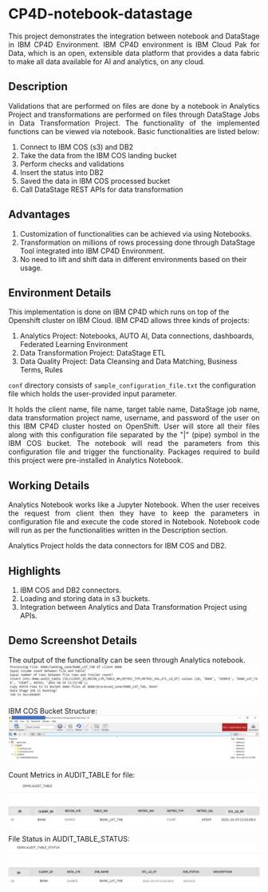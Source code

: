 # CP4D-notebook-datastage
<p align="justify">This project demonstrates the integration between notebook and DataStage in IBM CP4D Environment. IBM CP4D environment is IBM Cloud Pak for Data, which is an open, extensible data platform that provides a data fabric to make all data available for AI and analytics, on any cloud.</p>

## Description
<p align="justify">Validations that are performed on files are done by a notebook in Analytics Project and transformations are performed on files through DataStage Jobs in Data Transformation Project. The functionality of the implemented functions can be viewed via notebook. Basic functionalities are listed below:</p>

1. Connect to IBM COS (s3) and DB2
2. Take the data from the IBM COS landing bucket
3. Perform checks and validations
4. Insert the status into DB2
5. Saved the data in IBM COS processed bucket
6. Call DataStage REST APIs for data transformation

## Advantages
1. Customization of functionalities can be achieved via using Notebooks.
2. Transformation on millions of rows processing done through DataStage Tool integrated into IBM CP4D Environment.
3. No need to lift and shift data in different environments based on their usage.

## Environment Details
This implementation is done on IBM CP4D which runs on top of the Openshift cluster on IBM Cloud. IBM CP4D allows three kinds of projects:
1. Analytics Project: Notebooks, AUTO AI, Data connections, dashboards, Federated Learning Environment
2. Data Transformation Project: DataStage ETL
3. Data Quality Project: Data Cleansing and Data Matching, Business Terms, Rules

`conf` directory consists of `sample_configuration_file.txt` the configuration file which holds the user-provided input parameter. <p align="justify">It holds the client name, file name, target table name, DataStage job name, data transformation project name, username, and password of the user on this IBM CP4D cluster hosted on OpenShift. User will store all their files along with this configuration file separated by the "|" (pipe) symbol in the IBM COS bucket. The notebook will read the parameters from this configuration file and trigger the functionality.
Packages required to build this project were pre-installed in Analytics Notebook.
</p>

## Working Details
<p align="justify">Analytics Notebook works like a Jupyter Notebook. When the user receives the request from client then they have to keep the parameters in configuration file and execute the code stored in Notebook. Notebook code will run as per the functionalities written in the Description section.</p>

Analytics Project holds the data connectors for IBM COS and DB2.

## Highlights
1. IBM COS and DB2 connectors.
2. Loading and storing data in s3 buckets.
3. Integration between Analytics and Data Transformation Project using APIs.

## Demo Screenshot Details
The output of the functionality can be seen through Analytics notebook.
![IBM JUPYTER NOTEBOOK SCREENSHOT](https://github.com/Anshita1Saxena/CP4D-notebook-datastage/blob/main/demo-image/Jupyter%20Notebook%20Screenshot.JPG)

IBM COS Bucket Structure:
![IBM COS SCREENSHOT](https://github.com/Anshita1Saxena/CP4D-notebook-datastage/blob/main/demo-image/IBM%20COS%20Screenshot.JPG)

Count Metrics in AUDIT_TABLE for file:
![AUDIT TABLE SCREENSHOT](https://github.com/Anshita1Saxena/CP4D-notebook-datastage/blob/main/demo-image/AUDIT%20TABLE.JPG)

File Status in AUDIT_TABLE_STATUS:
![AUDIT TABLE STATUS SCREENSHOT](https://github.com/Anshita1Saxena/CP4D-notebook-datastage/blob/main/demo-image/AUDIT%20STATUS%20TABLE.JPG)

